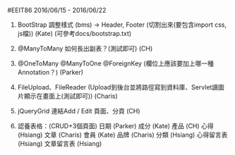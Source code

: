 #EEIT86 2016/06/15 - 2016/06/22

1. BootStrap 調整樣式 (bms) 
   -> Header, Footer (切割出來(要包含import css, js檔)) (Kate)
   (可參考docs/bootstrap.txt)

2. @ManyToMany 如何長出副表？(測試即可) (CH)

3. @OneToMany @ManyToOne @ForeignKey 
   (欄位上應該要加上哪一種Annotation？) (Parker)

4. FileUpload、FileReader 
   (Upload到後台並將路徑寫到資料庫、Servlet讀圖片顯示在畫面上(測試即可)) (Charis)

5. jQueryGrid 連結Add / Edit 頁面、分頁 (CH)

6. 認養表格：(CRUD+3個頁面)
		     日期 (Parker)
		     成分 (Kate)
	 	     產品 (CH)
		     心得 (Hsiang)
	 	     文章 (Charis)
		     會員 (Kate)
	 	     品牌 (Charis)
		     分類 (Hsiang)
	 	     心得留言表 (Hsiang)
		     文章留言表 (Hsiang)